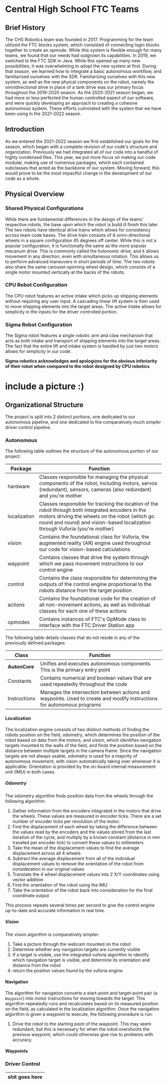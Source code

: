 # Central High School FTC Teams

## Brief History

The CHS Robotics team was founded in 2017. Programming for the team utilized the FTC blocks system, which consisted of connecting login blocks together to create an opmode. While this system is flexible enough for many teams, we found that our needs had outgrown its capabilities. In 2019, we switched to the FTC SDK in Java. While this opened up many new possibilities, it was overwhelming to adopt the new system at first. During that season, we learned how to integrate a basic autonomous workflow, and familiarized ourselves with the SDK. Familiarizing ourselves with this new system, as well as the new phyical components on the robot, namely the omnidirectional drive in place of a tank drive was our primary focus throughout the 2019-2020 season. As the 2020-2021 season began, we had more or less perfected the human controlled aspect of our software, and were quickly developing an approach to creating a cohesive autonomous system. These efforts culminated with the system that we have been using in the 2021-2022 season.

## Introduction

As we entered the 2021-2022 season we first established our goals for the season, which began with a complete revision of our code's structure and organization. Previously we had integrated all of our code into a handful of highly condensed files. This year, we put more focus on making our code modular, making use of numerous packages, which each contained subclasses that acted as the backbone of our system. Moving forward, this would prove to be the most impactful change in the development of our code as a whole.

## Physical Overview

### Shared Physical Configurations

While there are fundamental differences in the design of the teams' respective robots, the base upon which the robot is build ill finish this later. The two robots have identical drive trains which allows for consistency across team code bases. The drive train consists of 4 omni-directional wheels in a square configuration 45 degrees off center. While this is not a popular configuration, it is functionally the same as the more popular mecanum drive. This is commonly called the holonomic drive, and it allows movement in any direction, even with simultaneous rotation. This allows us to perform advanced maneuvers in short periods of time. The two robots also share the same carousel-spinning wheel design, which consists of a single motor mounted vertically at the backs of the robots.

### CPU Robot Configuration

The CPU robot features an active intake which picks up shipping elements without requiring any user input. A cascading linear lift system is then used to move shipping elements into the target areas. The active intake allows for simplicity in the inputs for the driver controlled portion.

### Sigma Robot Configuration

The Sigma robot features a single robotic arm and claw mechanism that acts as both intake and transport of shipping elements into the target areas. The fact that the entire lift and intake system is handled by just two motors allows for simplicity in our code.

**Sigma robotics acknowledges and apologizes for the obvious inferiority of their robot when compared to the robot designed by CPU robotics**

# include a picture :)

## Organizational Structure

The project is split into 2 distinct portions, one dedicated to our autonomous pipeline, and one dedicated to the comparatively much simpler driver control pipeline. 

### Autonomous
The following table outlines the structure of the autonomous portion of our project:

| Package | Function |
| ---------------------------- | -------- |
| hardware | Classes responsible for managing the physical components of the robot, including motors, servos (redundant), sensors, cameras (also redundant) and you're mother |
| localization | Classes responsible for tracking the location of the robot through both integrated encoders in the motors driving the wheels on the robot (which go round and round) and vision-based localization through Vuforia (you're mother) |
| vision | Contains the foundational class for Vuforia, the augmented reality (AR) engine used throughout our code for vision-based calculations |
| waypoint | Contains classes that drive the system through which we pass movement instructions to our control engine |
| control | Contains the class responsible for determining the outputs of the control engine proportional to the robots distance from the target position |
| actions | Contains the foundational code for the creation of all non-movement actions, as well as individual classes for each one of these actions |
| opmodes | Contains instances of FTC's OpMode class to interface with the FTC Driver Station app

The following table details classes that do not reside in any of the previously defined packages:

| Class | Function |
| ----- | -------- |
| **AutonCore** | Unifies and executes autonomous components. This is the primary entry point |
| Constants | Contains numerical and boolean values that are used repeatedly throughout the code |
| Instructions | Manages the intersection between actions and waypoints. Used to create and modify instructions for autonomous programs |

#### Localization

The localization engine consists of two distinct methods of finding the robots position on the field, odometry, which determines the position of the robot based on data from the motors, and vision, which identifies navigation targets mounted to the walls of the field, and finds the position based on the distance between multiple targets in the camera frame. Since the navigation targets are not always usable, odometry is used for a majority of autonomous movement, with vision automatically taking over whenever it is applicable. Orientation is provided by the on-board internal measurement unit (IMU) in both cases.

##### Odometry

The odometry algorithm finds position data from the wheels through the following algorithm:

1. Gather information from the encoders integrated in the motors that drive the wheels. These values are measured in encoder ticks. There are a set number of encoder ticks per revolution of the motor.
2. Find the displacement of each wheel by taking the difference between the values read by the encoders and the values stored from the last iteration of the cycle, and multiply by a known constant (distance in mm traveled per encoder tick) to convert these values to millimeters
3. Take the mean of the displacement values to find the average displacement across all 4 wheels
4. Subtract the average displacement from all of the individual displacement values to remove the orientation of the robot from consideration in our original values
5. Translate the 4 wheel displacement values into 2 X/Y coordinates using vector addition
6. Find the orientation of the robot using the IMU
7. Take the orientation of the robot back into consideration for the final coordinate output

This process repeats several times per second to give the control engine up-to-date and accurate information in real time.

##### Vision

The vision algorithm is comparatively simpler:

1. Take a picture through the webcam mounted on the robot
2. Determine whether any navigation targets are currently visible
3. If a target is visible, use the integrated vuforia algorithm to identify which navigation target is visible, and determine its orientation and distance from the robot
4. return the position values found by the vuforia engine

#### Navigation

The algorithm for navigation converts a start-point and target-point pair (a `Waypoint`) into motor instructions for moving towards the target. This algorithm repeatedly runs and recalculates based on its measured position on the field, as calculated in the localization algorithm. Once the navigation algorithm is given a waypoint to execute, the following procedure is run:

1. Drive the robot to the starting point of the waypoint. This may seem redundant, but this is necessary for when the robot overshoots the previous waypoint, which could otherwise give rise to problems with accuracy

#### Waypoints

### Driver Control

| shit goes here |
| -------------- |
